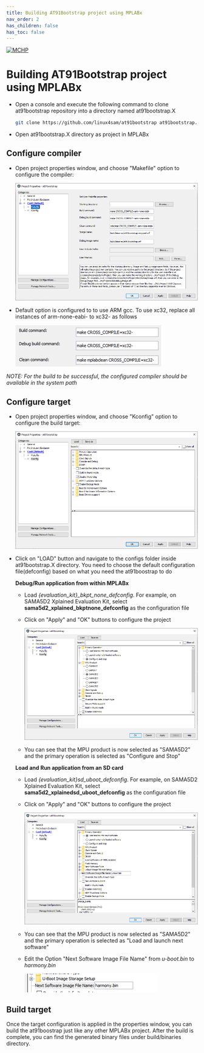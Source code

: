 ```yaml
---
title: Building AT91Bootstrap project using MPLABx
nav_order: 2
has_children: false
has_toc: false
---
```

[![MCHP](https://www.microchip.com/ResourcePackages/Microchip/assets/dist/images/logo.png)](https://www.microchip.com)


# Building AT91Bootstrap project using MPLABx

- Open a console and execute the following command to clone at91bootstrap repository into a directory named at91bootstrap.X

    ```bash
    git clone https://github.com/linux4sam/at91bootstrap at91bootstrap.X
    ```
- Open at91bootstrap.X directory as project in MPLABx

## Configure compiler

- Open project properties window, and choose "Makefile" option to configure the compiler:

    ![](images/properties_makefile.png)

- Default option is configured to to use ARM gcc. To use xc32, replace all instances of arm-none-eabi- to xc32- as follows

    ![](images/properties_makefile_xc32.png)

*NOTE: For the build to be successful, the configured compiler should be available in the system path*

## Configure target

- Open project properties window, and choose "Kconfig" option to configure the build target:

    ![](images/properties_kconfig.png)

- Click on "LOAD" button and navigate to the configs folder inside at91bootstrap.X directory. You need to choose the default configuration file(defconfig) based on what you need the at91boostrap to do

  **Debug/Run application from within MPLABx**

  - Load *{evaluation_kit}_bkpt_none_defconfig*. For example, on SAMA5D2 Xplained Evaluation Kit, select **sama5d2_xplained_bkptnone_defconfig** as the configuration file

  - Click on "Apply" and "OK" buttons to configure the project

    ![](images/properties_kconfig_bkpt_none.png)

  - You can see that the MPU product is now selected as "SAMA5D2" and the primary operation is selected as "Configure and Stop"

  **Load and Run application from an SD card**

  - Load *{evaluation_kit}sd_uboot_defconfig*. For example, on SAMA5D2 Xplained Evaluation Kit, select **sama5d2_xplainedsd_uboot_defconfig** as the configuration file

  - Click on "Apply" and "OK" buttons to configure the project

    ![](images/properties_kconfig_sd_boot.png)

  - You can see that the MPU product is now selected as "SAMA5D2" and the primary operation is selected as "Load and launch next software"

  - Edit the Option "Next Software Image File Name" from *u-boot.bin* to *harmony.bin*

    ![](images/properties_kconfig_sd_boot_harmony.png)

## Build target

Once the target configuration is applied in the properties window, you can build the at91boostrap just like any other MPLABx project. After the build is complete, you can find the generated binary files under build/binaries directory.